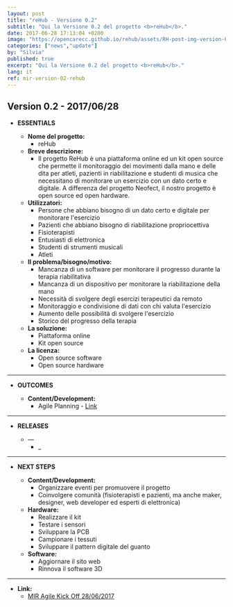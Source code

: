 ```yaml
---
layout: post
title: "reHub - Versione 0.2"
subtitle: "Qui la Versione 0.2 del progetto <b>reHub</b>."
date: 2017-06-28 17:13:04 +0200
image: "https://opencarecc.github.io/rehub/assets/RH-post-img-version-02.jpg"
categories: ["news","update"]
by: "Silvia"
published: true
excerpt: "Qui la Versione 0.2 del progetto <b>reHub</b>."
lang: it
ref: mir-version-02-rehub
---
```


## Version 0.2 - 2017/06/28

* <b>ESSENTIALS</b>

	* <b>Nome del progetto:</b>
		* reHub
	* <b>Breve descrizione:</b>
		* Il progetto ReHub è una piattaforma online ed un kit open source che permette il monitoraggio dei movimenti dalla mano e delle dita per atleti, pazienti in riabilitazione e studenti di musica che necessitano di monitorare un esercizio con un dato certo e digitale. A differenza del progetto Neofect, il nostro progetto è open source ed open hardware.
	* <b>Utilizzatori:</b>
		* Persone che abbiano bisogno di un dato certo e digitale per monitorare l'esercizio
		* Pazienti che abbiano bisogno di riabilitazione propriocettiva
		* Fisioterapisti
		* Entusiasti di elettronica
		* Studenti di strumenti musicali
		* Atleti
	* <b>Il problema/bisogno/motivo:</b>
		* Mancanza di un software per monitorare il progresso durante la terapia riabilitativa
		* Mancanza di un dispositivo per monitorare la riabilitazione della mano
		* Necessità di svolgere degli esercizi terapeutici da remoto
		* Monitoraggio e condivisione di dati con chi valuta l'esercizio
		* Aumento delle possibilità di svolgere l'esercizio
		* Storico del progresso della terapia
	* <b>La soluzione:</b>
		* Piattaforma online
		* Kit open source
	* <b>La licenza:</b>
		* Open source software
		* Open source hardware

***

* <b>OUTCOMES</b>

	* <b>Content/Development:</b>
		* Agile Planning - [Link](https://edgeryders.eu/t/rehub---agile-kick-off-at-wemake/548)

***

* <b>RELEASES</b>

	* —
		* _

***

* <b>NEXT STEPS</b>

	* <b>Content/Development:</b>
		* Organizzare eventi per promuovere il progetto
		* Coinvolgere comunità (fisioterapisti e pazienti, ma anche maker, designer, web developer ed esperti di elettronica)
	* <b>Hardware: </b>
		* Realizzare il kit
		* Testare i sensori
		* Sviluppare la PCB
		* Campionare i tessuti
		* Sviluppare il pattern digitale del guanto
	* <b>Software:</b>
		* Aggiornare il sito web
		* Rinnova il software 3D

***

* <b>Link:</b>
  * [MIR Agile Kick Off 28/06/2017](https://edgeryders.eu/t/rehub---agile-kick-off-at-wemake/548)
